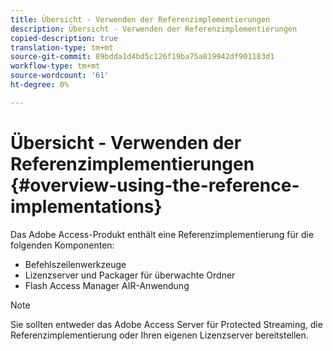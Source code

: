 ```yaml
---
title: Übersicht - Verwenden der Referenzimplementierungen
description: Übersicht - Verwenden der Referenzimplementierungen
copied-description: true
translation-type: tm+mt
source-git-commit: 89bdda1d4bd5c126f19ba75a819942df901183d1
workflow-type: tm+mt
source-wordcount: '61'
ht-degree: 0%

---
```



# Übersicht - Verwenden der Referenzimplementierungen {#overview-using-the-reference-implementations}

Das Adobe Access-Produkt enthält eine Referenzimplementierung für die folgenden Komponenten:

* Befehlszeilenwerkzeuge
* Lizenzserver und Packager für überwachte Ordner
* Flash Access Manager AIR-Anwendung

>[!NOTE]
>
>Sie sollten entweder das Adobe Access Server für Protected Streaming, die Referenzimplementierung oder Ihren eigenen Lizenzserver bereitstellen.